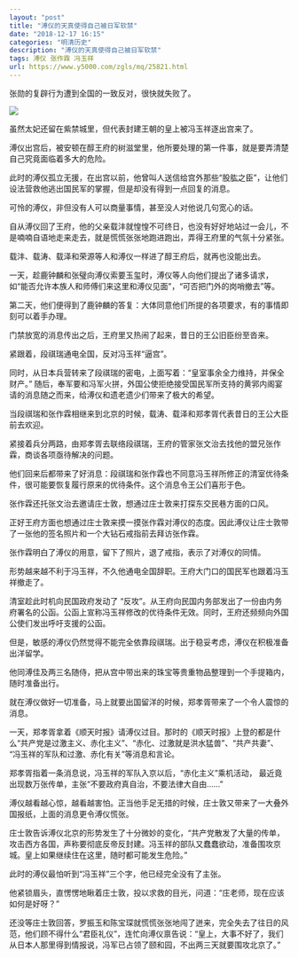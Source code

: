 ```yaml
---
layout: "post"
title: "溥仪的天真使得自己被日军软禁"
date: "2018-12-17 16:15"
categories: "明清历史"
description: "溥仪的天真使得自己被日军软禁"
tags: 溥仪 张作霖 冯玉祥
url: https://www.y5000.com/zgls/mq/25821.html
---
```






张勋的复辟行为遭到全国的一致反对，很快就失败了。

![](https://img.y5000.com/uploads/allimg/170928/13-1F92QA15B42.jpg)

虽然太妃还留在紫禁城里，但代表封建王朝的皇上被冯玉祥逐出宫来了。

溥仪出宫后，被安顿在醇王府的树滋堂里，他所要处理的第一件事，就是要弄清楚自己究竟面临着多大的危险。

此时的溥仪孤立无援，在出宫以前，他曾叫人送信给宫外那些“股肱之臣”，让他们设法营救他逃出国民军的掌握，但是却没有得到一点回复的消息。

可怜的溥仪，非但没有人可以商量事情，甚至没人对他说几句宽心的话。

自从溥仪回了王府，他的父亲载沣就惶惶不可终日，也没有好好地站过一会儿，不是喃喃自语地走来走去，就是慌慌张张地跑进跑出，弄得王府里的气氛十分紧张。

载沣、载涛、载泽和荣源等人和溥仪一样进了醇王府后，就再也没能出去。

一天，趁鹿钟麟和张璧向溥仪索要玉玺时，溥仪等人向他们提出了诸多请求，如“能否允许本族人和师傅们来这里和溥仪见面"，“可否把门外的岗哨撤去”等。

第二天，他们便得到了鹿钟麟的答复：大体同意他们所提的各项要求，有的事情即刻可以着手办理。

门禁放宽的消息传出之后，王府里又热闹了起来，昔日的王公旧臣纷至沓来。

紧跟着，段祺瑞通电全国，反对冯玉祥“逼宫”。

同时，从日本兵营转来了段祺瑞的密电，上面写着：“皇室事余全力维持，并保全财产。”
随后，奉军要和冯军火拼，外国公使拒绝接受国民军所支持的黄郛内阁宴请的消息随之而来，给溥仪和遗老遗少们带来了极大的希望。

当段祺瑞和张作霖相继来到北京的时候，载涛、载泽和郑孝胥代表昔日的王公大臣前去欢迎。

紧接着兵分两路，由郑孝胥去联络段祺瑞，王府的管家张文治去找他的盟兄张作霖，商谈各项亟待解决的问题。

他们回来后都带来了好消息：段祺瑞和张作霖也不同意冯玉祥所修正的清室优待条件，很可能要恢复履行原来的优待条件。这个消息令王公们喜形于色。

张作霖还托张文治去邀请庄士敦，想通过庄士敦来打探东交民巷方面的口风。

正好王府方面也想通过庄士敦来摸一摸张作霖对溥仪的态度。因此溥仪让庄士敦带了一张他的签名照片和一个大钻石戒指前去拜访张作霖。

张作霖明白了溥仪的用意，留下了照片，退了戒指，表示了对溥仪的同情。

形势越来越不利于冯玉祥，不久他通电全国辞职。王府大门口的国民军也跟着冯玉祥撤走了。

清室趁此时机向民国政府发动了
“反攻”。从王府向民国内务部发出了一份由内务府署名的公函。公函上宣称冯玉祥修改的优待条件无效。同时，王府还频频向外国公使们发出呼吁支援的公函。

但是，敏感的溥仪仍然觉得不能完全依靠段祺瑞。出于稳妥考虑，溥仪在积极准备出洋留学。

他同溥佳及两三名随侍，把从宫中带出来的珠宝等贵重物品整理到一个手提箱内，随时准备出行。

就在溥仪做好一切准备，马上就要出国留洋的时候，郑孝胥带来了一个令人震惊的消息。

一天，郑孝胥拿着《顺天时报》请溥仪过目。那时的《顺天时报》上登的都是什么“共产党是过激主义、赤化主义”、“赤化、过激就是洪水猛兽”、“共产共妻”、
“冯玉祥的军队和过激、赤化有关”等消息和言论。

郑孝胥指着一条消息说，冯玉祥的军队入京以后，“赤化主义”乘机活动， 最近竟出现数万张传单，主张“不要政府真自治，不要法律大自由……”

溥仪越看越心惊，越看越害怕。正当他手足无措的时候，庄士敦又带来了一大叠外国报纸，上面的消息更令溥仪慌张。

庄士敦告诉溥仪北京的形势发生了十分微妙的变化，“共产党散发了大量的传单，攻击西方各国，声称要彻底反帝反封建。冯玉祥的部队又蠢蠢欲动，准备围攻京城。皇上如果继续住在这里，随时都可能发生危险。”

此时的溥仪最怕听到“冯玉祥”三个字，他已经完全没有了主张。

他紧锁眉头，直愣愣地瞅着庄士敦，投以求救的目光，问道：“庄老师，现在应该如何是好呀？”

还没等庄士敦回答，罗振玉和陈宝琛就慌慌张张地闯了迸来，完全失去了往日的风范，他们顾不得什么“君臣礼仪”，连忙向溥仪禀告说：“皇上，大事不好了，我们从日本人那里得到情报说，冯军已占领了颐和园，不出两三天就要围攻北京了。”
